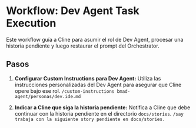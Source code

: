 # Workflow: Dev Agent Task Execution

Este workflow guía a Cline para asumir el rol de Dev Agent, procesar una historia pendiente y luego restaurar el prompt del Orchestrator.

## Pasos

1.  **Configurar Custom Instructions para Dev Agent:**
    Utiliza las instrucciones personalizadas del Dev Agent para asegurar que Cline opere bajo ese rol.
    `/custom-instructions bmad-agent/personas/dev.ide.md`

2.  **Indicar a Cline que siga la historia pendiente:**
    Notifica a Cline que debe continuar con la historia pendiente en el directorio `docs/stories`.
    `/say trabaja con la siguiente story pendiente en docs/stories.`

